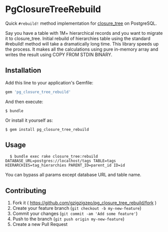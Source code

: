 # PgClosureTreeRebuild

Quick `#rebuild!` method implementation for [closure_tree](https://github.com/mceachen/closure_tree) on PostgreSQL.

Say you have a table with 1M+ hierarchical records and you want to migrate it to closure_tree. Initial rebuild of hierarchies table using the standard #rebuild! method will take a dramatically long time. This library speeds up the process. It makes all the calculations using pure in-memory array and writes the result using COPY FROM STDIN BINARY.

## Installation

Add this line to your application's Gemfile:

```ruby
gem 'pg_closure_tree_rebuild'
```

And then execute:

    $ bundle

Or install it yourself as:

    $ gem install pg_closure_tree_rebuild

## Usage

      $ bundle exec rake closure_tree:rebuild DATABASE_URL=postgres://localhost/tags TABLE=tags HIERARCHIES=tag_hierarchies PARENT_ID=parent_id ID=id

You can bypass all params except database URL and table name.

## Contributing

1. Fork it ( https://github.com/gzigzigzeo/pg_closure_tree_rebuild/fork )
2. Create your feature branch (`git checkout -b my-new-feature`)
3. Commit your changes (`git commit -am 'Add some feature'`)
4. Push to the branch (`git push origin my-new-feature`)
5. Create a new Pull Request
